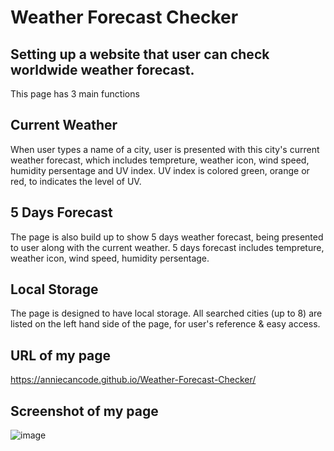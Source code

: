 # Weather Forecast Checker

## Setting up a website that user can check worldwide weather forecast.
This page has 3 main functions

## Current Weather
When user types a name of a city, user is presented with this city's current weather forecast, which includes tempreture, weather icon, wind speed, humidity persentage and UV index. 
UV index is colored green, orange or red, to indicates the level of UV.

## 5 Days Forecast
The page is also build up to show 5 days weather forecast, being presented to user along with the current weather.
5 days forecast includes tempreture, weather icon, wind speed, humidity persentage.

## Local Storage
The page is designed to have local storage. All searched cities (up to 8) are listed on the left hand side of the page, for user's reference & easy access.

## URL of my page
https://anniecancode.github.io/Weather-Forecast-Checker/

## Screenshot of my page
![image](https://user-images.githubusercontent.com/99180884/179533715-9d423af7-91b2-4329-891d-7a2441aed97a.png)
